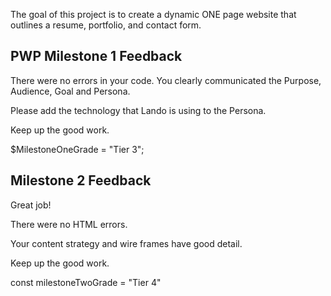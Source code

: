 The goal of this project is to create a dynamic ONE page website that outlines a resume, portfolio, and contact form.



## PWP Milestone 1 Feedback

There were no errors in your code.
You clearly communicated the Purpose, Audience, Goal and Persona.

Please add the technology that Lando is using to the Persona.

Keep up the good work.

$MilestoneOneGrade = "Tier 3";


## Milestone 2 Feedback

Great job!

There were no HTML errors.

Your content strategy and wire frames have good detail.

Keep up the good work.

const milestoneTwoGrade = "Tier 4"
